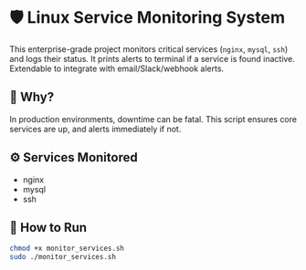 # 🛡️ Linux Service Monitoring System

This enterprise-grade project monitors critical services (`nginx`, `mysql`, `ssh`) and logs their status. It prints alerts to terminal if a service is found inactive. Extendable to integrate with email/Slack/webhook alerts.

## 🧠 Why?

In production environments, downtime can be fatal. This script ensures core services are up, and alerts immediately if not.

## ⚙️ Services Monitored

- nginx
- mysql
- ssh

## 🚀 How to Run

```bash
chmod +x monitor_services.sh
sudo ./monitor_services.sh
